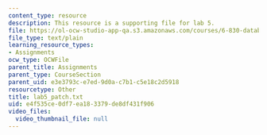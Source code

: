 ```yaml
---
content_type: resource
description: This resource is a supporting file for lab 5.
file: https://ol-ocw-studio-app-qa.s3.amazonaws.com/courses/6-830-database-systems-fall-2010/e4f535ce0df7ea183379de8df431f906_lab5_patch.txt
file_type: text/plain
learning_resource_types:
- Assignments
ocw_type: OCWFile
parent_title: Assignments
parent_type: CourseSection
parent_uid: e3e3793c-e7ed-9d0a-c7b1-c5e18c2d5918
resourcetype: Other
title: lab5_patch.txt
uid: e4f535ce-0df7-ea18-3379-de8df431f906
video_files:
  video_thumbnail_file: null
---
```

